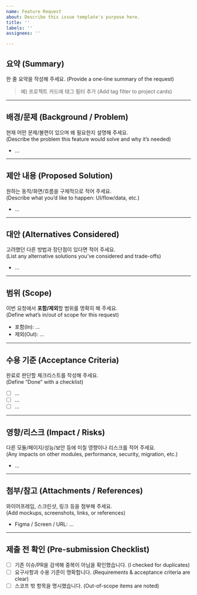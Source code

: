 ```yaml
---
name: Feature Request
about: Describe this issue template's purpose here.
title: ''
labels: ''
assignees: ''

---
```


## 요약 (Summary)
한 줄 요약을 작성해 주세요. (Provide a one-line summary of the request)

> 예) 프로젝트 카드에 태그 필터 추가 (Add tag filter to project cards)

---

## 배경/문제 (Background / Problem)
현재 어떤 문제/불편이 있으며 왜 필요한지 설명해 주세요.  
(Describe the problem this feature would solve and why it’s needed)

- …

---

## 제안 내용 (Proposed Solution)
원하는 동작/화면/흐름을 구체적으로 적어 주세요.  
(Describe what you’d like to happen: UI/flow/data, etc.)

- …

---

## 대안 (Alternatives Considered)
고려했던 다른 방법과 장단점이 있다면 적어 주세요.  
(List any alternative solutions you’ve considered and trade-offs)

- …

---

## 범위 (Scope)
이번 요청에서 **포함/제외**할 범위를 명확히 해 주세요.  
(Define what’s in/out of scope for this request)

- 포함(In): …
- 제외(Out): …

---

## 수용 기준 (Acceptance Criteria)
완료로 판단할 체크리스트를 작성해 주세요.  
(Define “Done” with a checklist)

- [ ] …
- [ ] …
- [ ] …

---

## 영향/리스크 (Impact / Risks)
다른 모듈/페이지/성능/보안 등에 미칠 영향이나 리스크를 적어 주세요.  
(Any impacts on other modules, performance, security, migration, etc.)

- …

---

## 첨부/참고 (Attachments / References)
와이어프레임, 스크린샷, 링크 등을 첨부해 주세요.  
(Add mockups, screenshots, links, or references)

- Figma / Screen / URL: …

---

## 제출 전 확인 (Pre-submission Checklist)
- [ ] 기존 이슈/PR을 검색해 중복이 아님을 확인했습니다. (I checked for duplicates)
- [ ] 요구사항과 수용 기준이 명확합니다. (Requirements & acceptance criteria are clear)
- [ ] 스코프 밖 항목을 명시했습니다. (Out-of-scope items are noted)
